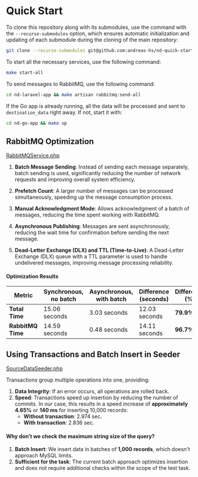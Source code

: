 # Quick Start

To clone this repository along with its submodules, use the command with the `--recurse-submodules` option, which ensures automatic initialization and updating of each submodule during the cloning of the main repository:

```bash
git clone --recurse-submodules git@github.com:andreas-hs/nd-quick-start.git
```

To start all the necessary services, use the following command:

```bash
make start-all
```

To send messages to RabbitMQ, use the following command:

```bash
cd nd-laravel-app && make artisan rabbitmq:send-all
```

If the Go app is already running, all the data will be processed and sent to `destination_data` right away. If not, start it with:

```bash
cd nd-go-app && make up
```

## RabbitMQ Optimization

[RabbitMQService.php](nd-laravel-app/app/Services/RabbitMQService.php)

1. **Batch Message Sending**: Instead of sending each message separately, batch sending is used, significantly reducing the number of network requests and improving overall system efficiency.

2. **Prefetch Count**: A larger number of messages can be processed simultaneously, speeding up the message consumption process.

3. **Manual Acknowledgment Mode**: Allows acknowledgment of a batch of messages, reducing the time spent working with RabbitMQ.

4. **Asynchronous Publishing**: Messages are sent asynchronously, reducing the wait time for confirmation before sending the next message.

5. **Dead-Letter Exchange (DLX) and TTL (Time-to-Live)**: A Dead-Letter Exchange (DLX) queue with a TTL parameter is used to handle undelivered messages, improving message processing reliability.

#### Optimization Results

| Metric            | Synchronous, no batch | Asynchronous, with batch | Difference (seconds) | Difference (%) |
|-------------------|-----------------------|--------------------------|----------------------|----------------|
| **Total Time**     | 15.06 seconds         | 3.03 seconds             | 12.03 seconds        | **79.9%**      |
| **RabbitMQ Time**  | 14.59 seconds         | 0.48 seconds             | 14.11 seconds        | **96.7%**      |

## Using Transactions and Batch Insert in Seeder

[SourceDataSeeder.php](nd-laravel-app/database/seeders/SourceDataSeeder.php)

Transactions group multiple operations into one, providing:

1. **Data Integrity**: If an error occurs, all operations are rolled back.
2. **Speed**: Transactions speed up insertion by reducing the number of commits. In our case, this results in a speed increase of **approximately 4.65%** or **140 ms** for inserting 10,000 records:
   - **Without transaction**: 2.974 sec.
   - **With transaction**: 2.836 sec.

#### Why don’t we check the maximum string size of the query?

1. **Batch Insert**: We insert data in batches of **1,000 records**, which doesn't approach MySQL limits.
2. **Sufficient for the task**: The current batch approach optimizes insertion and does not require additional checks within the scope of the test task.